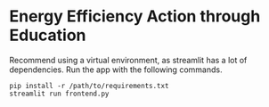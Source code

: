 #  Energy Efficiency Action through Education

Recommend using a virtual environment, as streamlit has a lot of dependencies.
Run the app with the following commands.
```
pip install -r /path/to/requirements.txt
streamlit run frontend.py
```